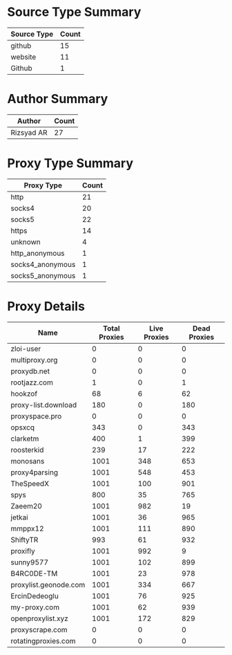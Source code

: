 # Source Type Summary

| Source Type | Count |
|-------------|-------|
| github | 15 |
| website | 11 |
| Github | 1 |


# Author Summary

| Author | Count |
|--------|-------|
| Rizsyad AR | 27 |


# Proxy Type Summary

| Proxy Type | Count |
|------------|-------|
| http | 21 |
| socks4 | 20 |
| socks5 | 22 |
| https | 14 |
| unknown | 4 |
| http_anonymous | 1 |
| socks4_anonymous | 1 |
| socks5_anonymous | 1 |


# Proxy Details

| Name | Total Proxies | Live Proxies | Dead Proxies |
|------|---------------|--------------|---------------|
| zloi-user | 0 | 0 | 0 |
| multiproxy.org | 0 | 0 | 0 |
| proxydb.net | 0 | 0 | 0 |
| rootjazz.com | 1 | 0 | 1 |
| hookzof | 68 | 6 | 62 |
| proxy-list.download | 180 | 0 | 180 |
| proxyspace.pro | 0 | 0 | 0 |
| opsxcq | 343 | 0 | 343 |
| clarketm | 400 | 1 | 399 |
| roosterkid | 239 | 17 | 222 |
| monosans | 1001 | 348 | 653 |
| proxy4parsing | 1001 | 548 | 453 |
| TheSpeedX | 1001 | 100 | 901 |
| spys | 800 | 35 | 765 |
| Zaeem20 | 1001 | 982 | 19 |
| jetkai | 1001 | 36 | 965 |
| mmppx12 | 1001 | 111 | 890 |
| ShiftyTR | 993 | 61 | 932 |
| proxifly | 1001 | 992 | 9 |
| sunny9577 | 1001 | 102 | 899 |
| B4RC0DE-TM | 1001 | 23 | 978 |
| proxylist.geonode.com | 1001 | 334 | 667 |
| ErcinDedeoglu | 1001 | 76 | 925 |
| my-proxy.com | 1001 | 62 | 939 |
| openproxylist.xyz | 1001 | 172 | 829 |
| proxyscrape.com | 0 | 0 | 0 |
| rotatingproxies.com | 0 | 0 | 0 |
